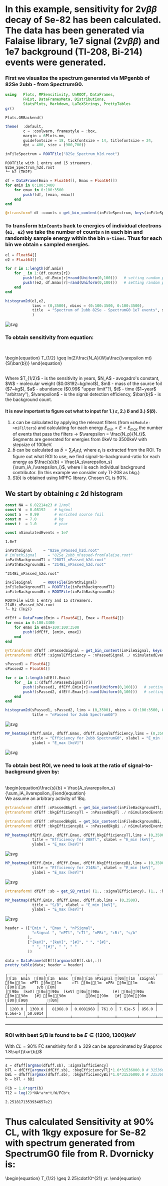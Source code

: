 # In this example, sensitivity for $2\nu\beta\beta$ decay of Se-82 has been calculated. The data has been generated via Falaise library, 1e7 signal ($2\nu\beta\beta$) and 1e7 background (Tl-208, Bi-214) events were generated. 

### First we visualize the spectrum generated via MPgenbb of 82Se 2ubb - from SpectrumG0.


```julia
using   Plots, MPSensitivity, UnROOT, DataFrames, 
        FHist, DataFramesMeta, Distributions, 
        StatsPlots, Markdown, LaTeXStrings, PrettyTables
gr()
```




    Plots.GRBackend()




```julia
theme(  :default, 
        c = :coolwarm, framestyle = :box, 
        margin = 6Plots.mm, 
        guidefontsize = 18, tickfontsize = 14, titlefontsize = 24,
        dpi = 400, size = (900,700))
```


```julia
inFileSpectrum = ROOTFile("82Se_Spectrum_h2d.root")
```




    ROOTFile with 1 entry and 15 streamers.
    82Se_Spectrum_h2d.root
    └─ h2 (TH2F)





```julia
df = DataFrame(Emin = Float64[], Emax = Float64[])
for emin in 0:100:3400
    for emax in 0:100:3500
        push!(df, [emin, emax])
    end
end

@rtransform! df :counts = get_bin_content(inFileSpectrum, keys(inFileSpectrum)[1], :Emin, :Emax);
```

### To transform `binCounts` back to energies of individual electrons (`e1, e2`) we take the number of counts `n` in each bin and randombly sample energy within the bin `n-times`. Thus for each bin we obtain `n` sampled energies. 


```julia
e1 = Float64[]
e2 = Float64[]

for r in 1:length(df.Emin)
    for _ in 1:(df.counts[r])
        push!(e1, df.Emin[r]+rand(Uniform(0,100)))   # setting random points between the bin edges
        push!(e2, df.Emax[r]-rand(Uniform(0,100)))   # setting random points between the bin edges
    end
end
```


```julia
histogram2d(e1,e2,
            lims = (0,3500), nbins = (0:100:3500, 0:100:3500), 
            title  = "Spectrum of 2ubb 82Se - SpectrumG0 1e7 events", xlabel = "E_1 [keV]", ylabel = "E_2 [keV]"
            )
```




    
![svg](output_8_0.svg)
    



### To obtain sensitivity from equation:
<br>

\begin{equation}
T_{1/2} \geq ln(2)\frac{N_A}{W}a\frac{\varepsilon mt}{S(\bar{b})}
\end{equation}

<br>
Where $T_{1/2}$ - is the sensitivity in years, $N_A$ - avogadro's constant, $W$ - molecular weight ($0.08192~kg/mol$), $m$ - mass of the source foil ($7~kg$), $a$ - abundance ($0.99$ "upper limit"?), $t$ - time ($1~year$ "arbitrary"), $\varepsilon$ - is the signal detection efficiency, $\bar{b}$ - is the background count. 
<br>

#### It is now important to figure out what to input for 1.) $\varepsilon$, 2.) $\bar{b}$ and 3.) $S(\bar{b})$. 
1. $\varepsilon$ can be calculated by applying the relevant filters (from `miModule->miFilters`) and calculating for each energy $E_{min} < E < E_{max}$ the number of events that pass the filters -> $\varepsilon = \frac{N_p}{N_t}$. Segments are generated for energies from 0keV to 3500keV with stepsize of 100keV.
2. $\bar{b}$ can be calculated as $\bar{b} = \sum_iA_i\varepsilon_it$, where $\varepsilon_i$ is extracted from the ROI. To figure out what ROI to use, we find signal-to-background-ratio for each energy as $\frac{s}{b} = \frac{A_s\varepsilon_s}{\sum_iA_i\varepsilon_i}$, where i is each individual background contributor. (In this example we consider only Tl-208 as bkg.)
3. $S(\bar{b})$ is obtained using MPFC library. Chosen CL is 90%. 


## We start by obtaining $\varepsilon$ 2d histogram


```julia
const NA = 6.02214e23 # 1/mol
const W  = 0.08192    # kg/mol
const a  = 0.99       # enriched source foil
const m  = 7.0        # kg
const t  = 1.0        # year

const nSimulatedEvents = 1e7 
```




    1.0e7




```julia
inPathSignal     = "82Se_nPassed_h2d.root" 
# inPathSignal     = "82Se_2ubb_nPassed-fromFalaise.root" 
inPathBackgroundTl = "208Tl_nPassed_h2d.root"
inPathBackgroundBi = "214Bi_nPassed_h2d.root"
```




    "214Bi_nPassed_h2d.root"




```julia
inFileSignal     = ROOTFile(inPathSignal)
inFileBackgroundTl = ROOTFile(inPathBackgroundTl)
inFileBackgroundBi = ROOTFile(inPathBackgroundBi)
```




    ROOTFile with 1 entry and 15 streamers.
    214Bi_nPassed_h2d.root
    └─ h2 (TH2F)





```julia
dfEff = DataFrame(Emin = Float64[], Emax = Float64[])
for emin in 0:100:3400
    for emax in emin+100:100:3500
        push!(dfEff, [emin, emax])
    end
end

@rtransform! dfEff :nPassedSignal = get_bin_content(inFileSignal, keys(inFileSignal)[1], :Emin, :Emax)
@rtransform! dfEff :signalEfficiency = :nPassedSignal ./ nSimulatedEvents;
```


```julia
sPassed1 = Float64[]
sPassed2 = Float64[]

for r in 1:length(dfEff.Emin)
    for _ in 1:(dfEff.nPassedSignal[r])
        push!(sPassed1, dfEff.Emin[r]+rand(Uniform(0,100)))   # setting random points between the bin edges
        push!(sPassed2, dfEff.Emax[r]-rand(Uniform(0,100)))   # setting random points between the bin edges
    end
end
```


```julia
histogram2d(sPassed1, sPassed2, lims = (0,3500), nbins = (0:100:3500, 0:100:3500),
            title = "nPassed for 2ubb SpectrumG0")
```




    
![svg](output_16_0.svg)
    




```julia
MP_heatmap(dfEff.Emin, dfEff.Emax, dfEff.signalEfficiency,lims = (0,3500),
            title = "Efficiency for 2ubb SpectrumG0", xlabel = "E_min [keV]",
            ylabel = "E_max [keV]")
```




    
![svg](output_17_0.svg)
    



### To obtain best ROI, we need to look at the ratio of signal-to-background given by:
<br>
\begin{equation}\frac{s}{b} = \frac{A_s\varepsilon_s}{\sum_iA_i\varepsilon_i}\end{equation}
<br>
We assume an arbitrary activity of 1Bq.


```julia
@rtransform! dfEff :nPassedBkgTl = get_bin_content(inFileBackgroundTl, keys(inFileBackgroundTl)[1], :Emin, :Emax)
@rtransform! dfEff :bkgEfficiencyTl = :nPassedBkgTl ./ nSimulatedEvents;

@rtransform! dfEff :nPassedBkgBi = get_bin_content(inFileBackgroundBi, keys(inFileBackgroundBi)[1], :Emin, :Emax)
@rtransform! dfEff :bkgEfficiencyBi = :nPassedBkgBi ./ nSimulatedEvents;
```


```julia
MP_heatmap(dfEff.Emin, dfEff.Emax, dfEff.bkgEfficiencyTl,lims = (0,3500),
            title = "Efficiency for 208Tl", xlabel = "E_min [keV]",
            ylabel = "E_max [keV]")
```




    
![svg](output_20_0.svg)
    




```julia
MP_heatmap(dfEff.Emin, dfEff.Emax, dfEff.bkgEfficiencyBi,lims = (0,3500),
            title = "Efficiency for 214Bi", xlabel = "E_min [keV]",
            ylabel = "E_max [keV]")
```




    
![svg](output_21_0.svg)
    




```julia
@rtransform! dfEff :sb = get_SB_ratio( (1., :signalEfficiency), (1., :bkgEfficiencyTl), (1., :bkgEfficiencyBi) );
```


```julia
MP_heatmap(dfEff.Emin, dfEff.Emax, dfEff.sb,lims = (0,3500),
            title = "S/B", xlabel = "E_min [keV]",
            ylabel = "E_max [keV]")
```




    
![svg](output_23_0.svg)
    




```julia
header = (["Emin ", "Emax ", "nPSignal", 
            "εSignal ", "nPTl", "εTl", "nPBi", "εBi", "s/b"
          ],
          ["[keV]", "[keV]", "[#]", " ", "[#]",
            " ", "[#]", " ", " "
          ])

data = DataFrame(dfEff[argmax(dfEff.sb),:])
pretty_table(data; header = header)
```

    ┌────────┬────────┬──────────┬───────────┬───────┬─────────┬───────┬─────────┬─────────┐
    │[1m  Emin  [0m│[1m  Emax  [0m│[1m nPSignal [0m│[1m  εSignal  [0m│[1m  nPTl [0m│[1m     εTl [0m│[1m  nPBi [0m│[1m     εBi [0m│[1m     s/b [0m│
    │[90m  [keV] [0m│[90m  [keV] [0m│[90m      [#] [0m│[90m           [0m│[90m   [#] [0m│[90m         [0m│[90m   [#] [0m│[90m         [0m│[90m         [0m│
    ├────────┼────────┼──────────┼───────────┼───────┼─────────┼───────┼─────────┼─────────┤
    │ 1200.0 │ 1300.0 │  81968.0 │ 0.0081968 │ 761.0 │ 7.61e-5 │ 856.0 │ 8.56e-5 │ 50.6914 │
    └────────┴────────┴──────────┴───────────┴───────┴─────────┴───────┴─────────┴─────────┘


<hr>

### ROI with best S/B is found to be $E \in (1200,1300)keV$

With $CL = 90\%$ FC sensitivity for $\bar{b} \geq 329$ can be approximated by $\approx 1.8\sqrt{\bar{b}}$ 
<hr>


```julia
ε = dfEff[argmax(dfEff.sb), :signalEfficiency]
bTl = dfEff[argmax(dfEff.sb), :bkgEfficiencyTl]*1.0*31536000.0 # 31536000s in one year
bBi = dfEff[argmax(dfEff.sb), :bkgEfficiencyBi]*1.0*31536000.0 # 31536000s in one year
b = bTl + bBi

FCb = 1.8*sqrt(b)
T12 = log(2)*NA*a*m*t/W/FCb*ε
```




    2.2518171353934657e21



# Thus calculated Sensitivity at 90% CL, with 1kgy exposure for Se-82 with spectrum generated from SpectrumG0 file from R. Dvornicky is:
\begin{equation}
T_{1/2} \geq 2.25\cdot10^{21} yr.
\end{equation}
